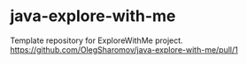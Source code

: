 # java-explore-with-me
Template repository for ExploreWithMe project.
https://github.com/OlegSharomov/java-explore-with-me/pull/1
